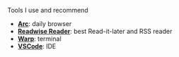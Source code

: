 Tools I use and recommend

* **[Arc](https://arc.net)**: daily browser
* **[Readwise Reader](https://readwise.io/i/wang6)**: best Read-it-later and RSS reader
* **[Warp](https://www.warp.dev)**: terminal
* **[VSCode](https://code.visualstudio.com)**: IDE

